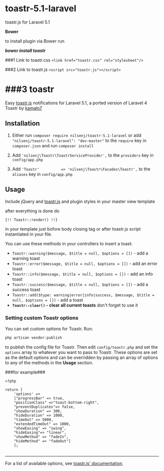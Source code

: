 # toastr-5.1-laravel
toastr.js for Laravel 5.1

**Bower**

to install plugin via Bower run

***bower install toastr***

###1
Link to toastr.css  ```<link href="toastr.css" rel="stylesheet"/>```

###2 
Link to toastr.js  ```<script src="toastr.js"></script>```


###3
toastr
======

Easy [toastr.js](http://codeseven.github.io/toastr/) notifications for Laravel 5.1, a ported version of Laravel 4 Toastr by [kamaln7](https://github.com/kamaln7/toastr)

Installation
------------

1. Either run `composer require nilsenj/toastr-5.1-laravel` 
or add `"nilsenj/toastr-5.1-laravel": "dev-master"` to the `require` key in `composer.json` and run `composer install`

2. Add `'nilsenj\Toastr\ToastrServiceProvider',` to the `providers` key in `config/app.php`
3. Add `'Toastr'          => 'nilsenj\Toastr\Facades\Toastr',` to the `aliases` key in `config/app.php`

Usage
-----

Include jQuery and [toastr.js](http://codeseven.github.io/toastr/) and plugin styles in your master view template  

after everything is done do
``` html
{!! Toastr::render() !!}
```
in your template just bofore body closing tag or after toastr.js script instantiated in your file.


You can use these methods in your controllers to insert a toast:
  - `Toastr::warning($message, $title = null, $options = [])` - add a warning toast
  - `Toastr::error($message, $title = null, $options = [])` - add an error toast
  - `Toastr::info($message, $title = null, $options = [])` - add an info toast
  - `Toastr::success($message, $title = null, $options = [])` - add a success toast
  - `Toastr::add($type: warning|error|info|success, $message, $title = null, $options = [])` - add a toast
  - **`Toastr::clear()` - clear all current toasts** don't forget to use it

### Setting custom Toastr options

You can set custom options for Toastr. Run:

``` php
php artisan vendor:publish
```

to publish the config file for Toastr. Then edit `config/toastr.php` and set the `options` array to whatever you want to pass to Toastr. These options are set as the default options and can be overridden by passing an array of options to any of the methods in the **Usage** section.

###for example###

```
<?php

return [
    'options' => 
    ["progressBar" => true,
    "positionClass" =>"toast-bottom-right",
    "preventDuplicates"=> false,
    "showDuration" => 300,
    "hideDuration" => 1000,
    "timeOut" => 5000,
    "extendedTimeOut" => 1000,
    "showEasing" => "swing",
    "hideEasing"=> "linear",
    "showMethod" => "fadeIn",
    "hideMethod" => "fadeOut"]
    ];
    
```

---
For a list of available options, see [toastr.js' documentation](http://codeseven.github.io/toastr/demo.html).
